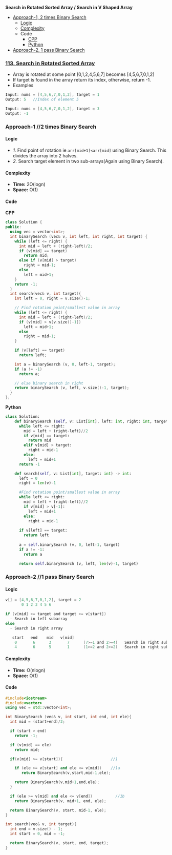 **Search in Rotated Sorted Array / Search in V Shaped Array**
- [Approach-1, 2 times Binary Search](#a1)
  - [Logic](#l)
  - [Complexity](#com)
  - Code
    - [CPP](#cpp)
    - [Python](#py)
- [Approach-2, 1 pass Binary Search](#a2)

### [113. Search in Rotated Sorted Array](https://leetcode.com/problems/search-in-rotated-sorted-array/)
- Array is rotated at some point [0,1,2,4,5,6,7] becomes [4,5,6,7,0,1,2]
- If target is found in the array return its index, otherwise, return -1.
- Examples
```c++
Input: nums = [4,5,6,7,0,1,2], target = 1
Output: 5   //Index of element 5

Input: nums = [4,5,6,7,0,1,2], target = 3
Output: -1
```

<a name=a1></a>
### Approach-1 //2 times Binary Search
<a name=l></a>
#### Logic
- *1.* Find point of rotation ie `arr[mid+1]<arr[mid]` using Binary Search. This divides the array into 2 halves.
- *2.* Search target element in two sub-arrays(Again using Binary Search).
<a name=com></a>
#### Complexity
  - **Time:** 2O(logn)
  - **Space:** O(1)
#### Code
**CPP**
```cpp
class Solution {
public:
  using vec = vector<int>;    
  int binarySearch (vec& v, int left, int right, int target) {
    while (left <= right) {
      int mid = left + (right-left)/2;
      if (v[mid] == target)
        return mid;
      else if (v[mid] > target)
        right = mid-1;
      else
        left = mid+1;
    }
    return -1;
  }
  int search(vec& v, int target){
    int left = 0, right = v.size()-1;

    // Find rotation point/smallest value in array
    while (left <= right) {
      int mid = left + (right-left)/2;
      if (v[mid] > v[v.size()-1])
        left = mid+1;
      else
        right = mid-1;
    }

    if (v[left] == target)
      return left;

    int a = binarySearch (v, 0, left-1, target);
    if (a != -1)
      return a;

    // else binary search in right
    return binarySearch (v, left, v.size()-1, target);
  }
};
```

<a name=py></a>
**Python**
```py
class Solution:
    def binarySearch (self, v: List[int], left: int, right: int, target:int) -> int:
      while left <= right:
        mid = left + (right-left)//2
        if v[mid] == target:
          return mid
        elif v[mid] > target:
          right = mid-1
        else:
          left = mid+1
      return -1

    def search(self, v: List[int], target: int) -> int:
      left = 0
      right = len(v)-1

      #Find rotation point/smallest value in array
      while left <= right:
        mid = left + (right-left)//2
        if v[mid] > v[-1]:
          left = mid+1
        else:
          right = mid-1
      
      if v[left] == target:
        return left
      
      a = self.binarySearch (v, 0, left-1, target)
      if a != -1:
        return a
      
      return self.binarySearch (v, left, len(v)-1, target)
```

<a name=a2></a>
### Approach-2  //1 pass Binary Search
#### Logic
```c
v[] = [4,5,6,7,0,1,2], target = 2
       0 1 2 3 4 5 6

if (v[mid] >= target and target >= v[start])
  - Search in left subarray
else
  - Search in right array

   start   end    mid   v[mid]    
    0       6      3       7      (7>=1 and 2>=4)   Search in right subarray
    4       6      5       1      (1>=2 and 2>=2)   Search in right subarray          
```  
#### Complexity
  - **Time:** O(nlogn)
  - **Space:** O(1)
#### Code
```c++
#include<iostream>
#include<vector>
using vec = std::vector<int>;

int BinarySearch (vec& v, int start, int end, int ele){
  int mid = (start+end)/2;

  if (start > end)
    return -1;

  if (v[mid] == ele)
    return mid;

  if(v[mid] >= v[start]){                     //1

    if (ele >= v[start] and ele <= v[mid])    //1a
       return BinarySearch(v,start,mid-1,ele);

    return BinarySearch(v,mid+1,end,ele);
  }

  if (ele >= v[mid] and ele <= v[end])          //1b
    return BinarySearch(v, mid+1, end, ele);

  return BinarySearch(v, start, mid-1, ele);
}

int search(vec& v, int target){
  int end = v.size() - 1;
  int start = 0, mid = -1;

  return BinarySearch(v, start, end, target);
}
```
